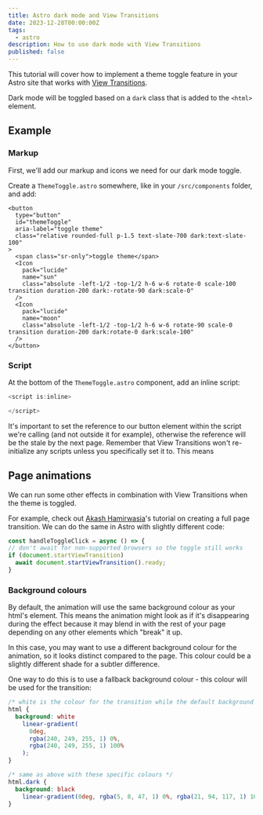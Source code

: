 ```yaml
---
title: Astro dark mode and View Transitions
date: 2023-12-28T00:00:00Z
tags:
  - astro
description: How to use dark mode with View Transitions
published: false
---
```


This tutorial will cover how to implement a theme toggle feature in your Astro site that works with [View Transitions](https://docs.astro.build/en/guides/view-transitions/).

Dark mode will be toggled based on a `dark` class that is added to the `<html>` element.

## Example

### Markup

First, we'll add our markup and icons we need for our dark mode toggle. 

Create a `ThemeToggle.astro` somewhere, like in your `/src/components` folder, and add:

```astro title="/src/components/ThemeToggle.astro"
<button
  type="button"
  id="themeToggle"
  aria-label="toggle theme"
  class="relative rounded-full p-1.5 text-slate-700 dark:text-slate-100"
>
  <span class="sr-only">toggle theme</span>
  <Icon
    pack="lucide"
    name="sun"
    class="absolute -left-1/2 -top-1/2 h-6 w-6 rotate-0 scale-100 transition duration-200 dark:-rotate-90 dark:scale-0"
  />
  <Icon
    pack="lucide"
    name="moon"
    class="absolute -left-1/2 -top-1/2 h-6 w-6 rotate-90 scale-0 transition duration-200 dark:rotate-0 dark:scale-100"
  />
</button>
```

### Script

At the bottom of the `ThemeToggle.astro` component, add an inline script:

```js
<script is:inline>

</script>
```

It's important to set the reference to our button element within the script we're calling (and not outside it for example), otherwise the reference will be the stale by the next page. Remember that View Transitions won't re-initialize any scripts unless you specifically set it to. This means



## Page animations

We can run some other effects in combination with View Transitions when the theme is toggled. 

For example, check out [Akash Hamirwasia](https://akashhamirwasia.com/blog/full-page-theme-toggle-animation-with-view-transitions-api/)'s tutorial on creating a full page transition. We can do the same in Astro with slightly different code:

```js
const handleToggleClick = async () => {
// don't await for non-supported browsers so the toggle still works
if (document.startViewTransition)
  await document.startViewTransition().ready;
}


```

### Background colours

By default, the animation will use the same background colour as your html's element. This means the animation might look as if it's disappearing during the effect because it may blend in with the rest of your page depending on any other elements which "break" it up.

In this case, you may want to use a different background colour for the animation, so it looks distinct compared to the page. This colour could be a slightly different shade for a subtler difference.

One way to do this is to use a fallback background colour - this colour will be used for the transition:

```css
/* white is the colour for the transition while the default background colour is set to rgb(240, 249, 255) */
html {
  background: white
    linear-gradient(
      0deg,
      rgba(240, 249, 255, 1) 0%,
      rgba(240, 249, 255, 1) 100%
    );
}

/* same as above with these specific colours */
html.dark {
  background: black
    linear-gradient(0deg, rgba(5, 8, 47, 1) 0%, rgba(21, 94, 117, 1) 100%);
}
```